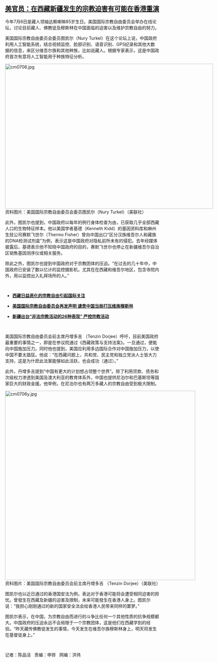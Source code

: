 <!--1594075500000-->
[美官员：在西藏新疆发生的宗教迫害有可能在香港重演](https://www.rfa.org/mandarin/yataibaodao/shaoshuminzu/cm-07062020142421.html)
------

<p>今年7月6日是藏人领袖达赖喇嘛85岁生日。美国国际宗教自由委员会举办在线论坛，讨论目前藏人、佛教徒及穆斯林在中国面临的迫害以及维护宗教自由的努力。</p><p>美国国际宗教自由委员会委员图凯尔（Nury Turkel）在这个论坛上说，中国政府利用人工智能系统，结合视频监控、脸部识别、语音识别、GPS纪录和其他大数据的信息，来区分维吾尔族和其他种族，比如说藏人。根据专家表示，这是中国政府首次有意将人工智能用于种族特征分析。</p><p><div class="image-inline captioned" style="width:680px;"><div style="width:680px;"><img alt="cm0706.jpg" height="473" src="https://www.rfa.org/mandarin/yataibaodao/shaoshuminzu/cm-07062020142421.html/cm0706c.jpg/image" title="cm0706.jpg" width="680"/></div><div class="image-caption"><span style="width:680px;">资料图片：美国国际宗教自由委员会委员图凯尔（Nury Turkel）（美联社）</span><span class="copyright"> </span></div></div></p><p>此外，图凯尔也提到，中国政府以每年的例行身体检查为由，已获取几乎全部西藏人口的生物特征样本。他以美国学者基德（Kenneth Kidd）的基因资料库和麻州生技公司赛默飞世尔（Thermo Fisher）曾向中国出口“区分汉族维吾尔人和藏族的DNA检测试剂盒”为例，表示这是中国政府对隐私前所未有的侵犯。去年经媒体披露后，基德表示他不知晓中国政府的目的，赛默飞世尔也停止在新疆维吾尔自治区销售基因测序仪或相关服务。</p><p>除此之外，图凯尔也提到中国政府对于宗教团体的压迫。“在过去的几十年中，中国政府已安装了数以亿计的监控摄影机，尤其在在西藏和维吾尔地区，包含寺院内外，用以监控出入礼拜场所的人。”</p><p> </p><ul><li><b><a class="external-link" href="http://www.rfa.org/mandarin/zhuanlan/xizangzonglan/tibet-05152020120141.html">西藏日益恶化的宗教自由引起国际关注</a></b></li></ul><div><ul><li><b><a class="external-link" href="http://www.rfa.org/mandarin/Xinwen/2-07062017104403.html">美国国际宗教自由委员会再发声明 谴责中国当局打压维族穆斯林</a></b></li></ul></div><div><ul><li><b><a class="external-link" href="http://www.rfa.org/mandarin/Xinwen/XQL-02282017024821.html">新疆出台“非法宗教活动的26种表现” 严控宗教活动</a></b></li></ul></div><ul></ul><p> </p><p>美国国际宗教自由委员会前主席丹增多吉 （Tenzin Dorjee）呼吁，目前美国政府最重要的事情之一，即是在参议院通过《西藏政策与支持法案》。一旦通过，便能向中国施加压力。同时他也提到，美国应利用多边国际合作对中国施加压力，以使中国不要太猖狂。他说：“在西藏问题上，共和党、民主党和独立党派人士皆大力支持，这是为什麽此法案能够如此活跃，也会成功（通过）。”</p><p>此外，丹增多吉提到“中国有更大的计划想占领整个世界”。除了利用贷款、债务和次级权力渗透到美国及澳大利亚的教育体系外，中国也提供尼泊尔和巴基斯坦等国家巨大的财政金援。他举例，在尼泊尔也有两万多藏人的宗教自由受到极大限制。</p><p><div class="image-inline captioned" style="width:622px;"><div style="width:622px;"><img alt="cm0706y.jpg" height="618" src="https://www.rfa.org/mandarin/yataibaodao/shaoshuminzu/cm-07062020142421.html/cm0706y.jpg/image" title="cm0706y.jpg" width="622"/></div><div class="image-caption"><span style="width:622px;">资料图片：美国国际宗教自由委员会前主席丹增多吉 （Tenzin Dorjee）（美联社）</span><span class="copyright"> </span></div></div></p><p>图凯尔也以近日通过的香港国安法为例，表达对于香港可能将会遭受相同迫害的担忧。曾發生在西藏及新疆的迫害及限制，未来可能發生在香港人身上。图凯尔说：“我担心刚刚通过的新的国家安全法会给香港人民带来同样的噩梦。”</p><p>图凯尔表示，在中国，为宗教自由而进行的斗争比任何一个其他性质的抗争规模都大。中国政府的压迫永远不会局限于一个宗教团体，这是他们在西藏学到的经验。“昨天藏传佛教徒发生的事情，今天发生在维吾尔族穆斯林身上，明天将发生在基督徒身上。”</p><p> </p><p>记者：陈品洁   责编：申铧   网编：洪伟</p>
